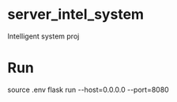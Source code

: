 # server_intel_system
Intelligent system proj

# Run

source .env 
flask run --host=0.0.0.0 --port=8080